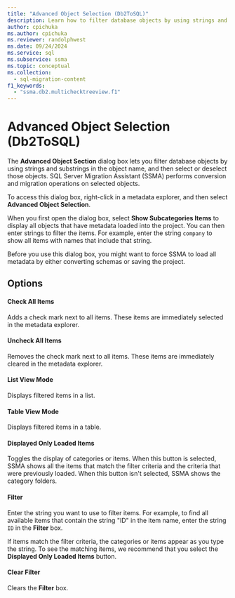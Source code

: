 ```yaml
---
title: "Advanced Object Selection (Db2ToSQL)"
description: Learn how to filter database objects by using strings and substrings in the object name (Db2ToSQL).
author: cpichuka
ms.author: cpichuka
ms.reviewer: randolphwest
ms.date: 09/24/2024
ms.service: sql
ms.subservice: ssma
ms.topic: conceptual
ms.collection:
  - sql-migration-content
f1_keywords:
  - "ssma.db2.multichecktreeview.f1"
---
```

# Advanced Object Selection (Db2ToSQL)

The **Advanced Object Section** dialog box lets you filter database objects by using strings and substrings in the object name, and then select or deselect those objects. SQL Server Migration Assistant (SSMA) performs conversion and migration operations on selected objects.

To access this dialog box, right-click in a metadata explorer, and then select **Advanced Object Selection**.

When you first open the dialog box, select **Show Subcategories Items** to display all objects that have metadata loaded into the project. You can then enter strings to filter the items. For example, enter the string `company` to show all items with names that include that string.

Before you use this dialog box, you might want to force SSMA to load all metadata by either converting schemas or saving the project.

## Options

#### Check All Items

Adds a check mark next to all items. These items are immediately selected in the metadata explorer.

#### Uncheck All Items

Removes the check mark next to all items. These items are immediately cleared in the metadata explorer.

#### List View Mode

Displays filtered items in a list.

#### Table View Mode

Displays filtered items in a table.

#### Displayed Only Loaded Items

Toggles the display of categories or items. When this button is selected, SSMA shows all the items that match the filter criteria and the criteria that were previously loaded. When this button isn't selected, SSMA shows the category folders.

#### Filter

Enter the string you want to use to filter items. For example, to find all available items that contain the string "ID" in the item name, enter the string `ID` in the **Filter** box.

If items match the filter criteria, the categories or items appear as you type the string. To see the matching items, we recommend that you select the **Displayed Only Loaded Items** button.

#### Clear Filter

Clears the **Filter** box.
